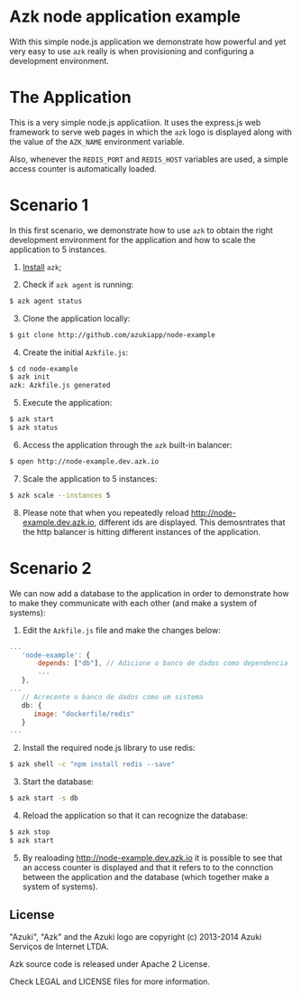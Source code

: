 # Azk node application example

With this simple node.js application we demonstrate how powerful and yet very easy to use `azk` really is when provisioning and configuring a development environment. 

# The Application

This is a very simple node.js applicatiion. It uses the express.js web framework to serve web pages in which the `azk` logo is displayed along with the value of the `AZK_NAME` environment variable.

Also, whenever the `REDIS_PORT` and `REDIS_HOST` variables are used, a simple access counter is automatically loaded.

# Scenario 1

In this first scenario, we demonstrate how to use `azk` to obtain the right development environment for the application and how to scale the application to 5 instances. 

1. [Install](http://azk.io) `azk`; 

2. Check if `azk agent` is running:

```bash
$ azk agent status
```

3. Clone the application locally:

```bash
$ git clone http://github.com/azukiapp/node-example
```

4. Create the initial `Azkfile.js`:

```bash
$ cd node-example
$ azk init
azk: Azkfile.js generated
```

5. Execute the application:

```bash
$ azk start
$ azk status
```

6. Access the application through the `azk` built-in balancer:

```bash
$ open http://node-example.dev.azk.io
```

7. Scale the application to 5 instances:

```bash
$ azk scale --instances 5
```

8. Please note that when you repeatedly reload http://node-example.dev.azk.io, different ids are displayed. This demosntrates that the http balancer is hitting different instances of the application. 

# Scenario 2

We can now add a database to the application in order to demonstrate how to make they communicate with each other (and make a system of systems):

1. Edit the `Azkfile.js` file and make the changes below:

```js
...
   'node-example': {
       depends: ["db"], // Adicione o banco de dados como dependencia
       ...
   },
...
   // Acrecente o banco de dados como um sistema
   db: {
      image: "dockerfile/redis"
   }
...
```

2. Install the required node.js library to use redis:

```bash
$ azk shell -c "npm install redis --save"
```

3. Start the database:

```bash
$ azk start -s db
```

4. Reload the application so that it can recognize the database:

```bash
$ azk stop
$ azk start
```

5. By realoading http://node-example.dev.azk.io it is possible to see that an access counter is displayed and that it refers to to the connction between the application and the database (which together make a system of systems).

## License

"Azuki", "Azk" and the Azuki logo are copyright (c) 2013-2014 Azuki Serviços de Internet LTDA.

Azk source code is released under Apache 2 License.

Check LEGAL and LICENSE files for more information.
